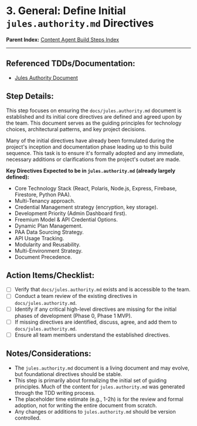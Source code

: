 # 3. General: Define Initial `jules.authority.md` Directives

**Parent Index:** [Content Agent Build Steps Index](index.md)

---

## Referenced TDDs/Documentation:
*   [Jules Authority Document](../../jules.authority.md)

## Step Details:
This step focuses on ensuring the `docs/jules.authority.md` document is established and its initial core directives are defined and agreed upon by the team. This document serves as the guiding principles for technology choices, architectural patterns, and key project decisions.

Many of the initial directives have already been formulated during the project's inception and documentation phase leading up to this build sequence. This task is to ensure it's formally adopted and any immediate, necessary additions or clarifications from the project's outset are made.

**Key Directives Expected to be in `jules.authority.md` (already largely defined):**
*   Core Technology Stack (React, Polaris, Node.js, Express, Firebase, Firestore, Python PAA).
*   Multi-Tenancy approach.
*   Credential Management strategy (encryption, key storage).
*   Development Priority (Admin Dashboard first).
*   Freemium Model & API Credential Options.
*   Dynamic Plan Management.
*   PAA Data Sourcing Strategy.
*   API Usage Tracking.
*   Modularity and Reusability.
*   Multi-Environment Strategy.
*   Document Precedence.

## Action Items/Checklist:
- [ ] Verify that `docs/jules.authority.md` exists and is accessible to the team.
- [ ] Conduct a team review of the existing directives in `docs/jules.authority.md`.
- [ ] Identify if any critical high-level directives are missing for the initial phases of development (Phase 0, Phase 1 MVP).
- [ ] If missing directives are identified, discuss, agree, and add them to `docs/jules.authority.md`.
- [ ] Ensure all team members understand the established directives.

## Notes/Considerations:
*   The `jules.authority.md` document is a living document and may evolve, but foundational directives should be stable.
*   This step is primarily about formalizing the initial set of guiding principles. Much of the content for `jules.authority.md` was generated through the TDD writing process.
*   The placeholder time estimate (e.g., 1-2h) is for the review and formal adoption, not for writing the entire document from scratch.
*   Any changes or additions to `jules.authority.md` should be version controlled.
